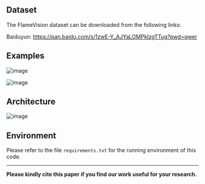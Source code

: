 Dataset
---------------------

The FlameVision dataset can be downloaded from the following links:

Baiduyun: https://pan.baidu.com/s/1zwE-Y_AJYaLOMPkIzgTTug?pwd=qwer 


Examples
---------------------

![image](https://github.com/user-attachments/assets/a7105eb1-5bd8-4566-a8e1-186beaa5e11e)


![image](https://github.com/user-attachments/assets/4a169595-778c-43eb-8c5d-c9e978ddbdd2)


Architecture
---------------------

![image](https://github.com/user-attachments/assets/097203fb-1247-483a-bcfc-a27ff116ab09)



Environment
---------------------

Please refer to the file `requirements.txt` for the running environment of this code.


---------------------
**Please kindly cite this paper if you find our work useful for your research.**

